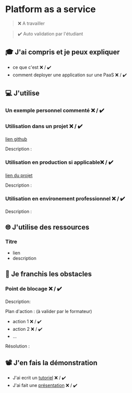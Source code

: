 # Platform as a service

> ❌ A travailler

> ✔️ Auto validation par l'étudiant

## 🎓 J'ai compris et je peux expliquer

- ce que c'est ❌ / ✔️
- comment deployer une application sur une PaaS ❌ / ✔️

## 💻 J'utilise

### Un exemple personnel commenté ❌ / ✔️

### Utilisation dans un projet ❌ / ✔️

[lien github](...)

Description :

### Utilisation en production si applicable❌ / ✔️

[lien du projet](...)

Description :

### Utilisation en environement professionnel ❌ / ✔️

Description :

## 🌐 J'utilise des ressources

### Titre

- lien
- description

## 🚧 Je franchis les obstacles

### Point de blocage ❌ / ✔️

Description:

Plan d'action : (à valider par le formateur)

- action 1 ❌ / ✔️
- action 2 ❌ / ✔️
- ...

Résolution :

## 📽️ J'en fais la démonstration

- J'ai ecrit un [tutoriel](...) ❌ / ✔️
- J'ai fait une [présentation](...) ❌ / ✔️
